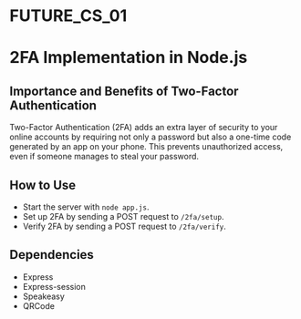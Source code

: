 # FUTURE_CS_01
# 2FA Implementation in Node.js

## Importance and Benefits of Two-Factor Authentication
Two-Factor Authentication (2FA) adds an extra layer of security to your online accounts by requiring not only a password but also a one-time code generated by an app on your phone. This prevents unauthorized access, even if someone manages to steal your password.

## How to Use
- Start the server with `node app.js`.
- Set up 2FA by sending a POST request to `/2fa/setup`.
- Verify 2FA by sending a POST request to `/2fa/verify`.

## Dependencies
- Express
- Express-session
- Speakeasy
- QRCode
